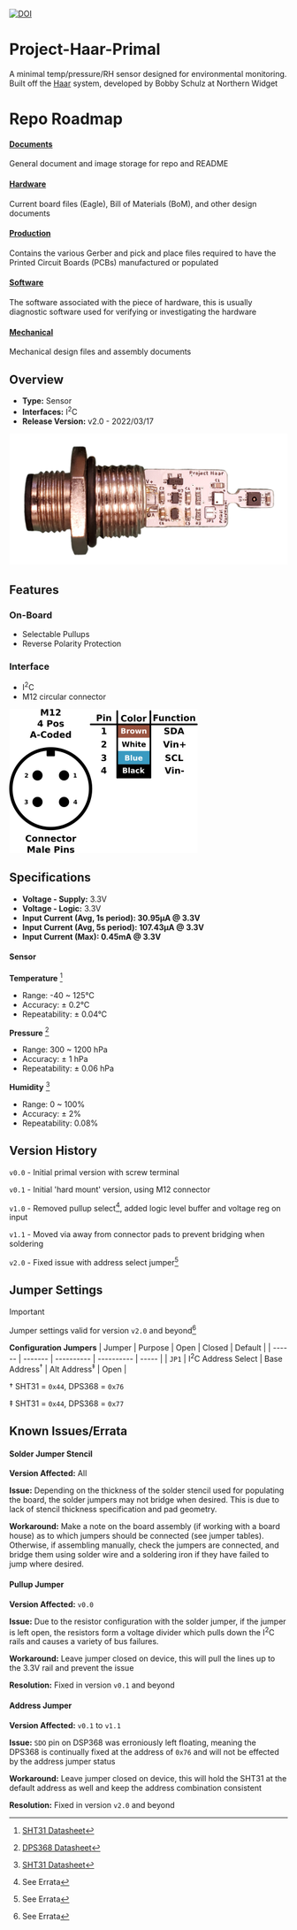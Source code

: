 [![DOI](https://zenodo.org/badge/678911830.svg)](https://zenodo.org/doi/10.5281/zenodo.13377368)

# Project-Haar-Primal
A minimal temp/pressure/RH sensor designed for environmental monitoring. Built off the [Haar](https://github.com/NorthernWidget-Skunkworks/Project-Haar) system, developed by Bobby Schulz at Northern Widget 

# Repo Roadmap
#### [Documents](Documents/) 

General document and image storage for repo and README

#### [Hardware](Hardware/)

Current board files (Eagle), Bill of Materials (BoM), and other design documents

#### [Production](Production/)

Contains the various Gerber and pick and place files required to have the Printed Circuit Boards (PCBs) manufactured or populated 

#### [Software](Software/)

The software associated with the piece of hardware, this is usually diagnostic software used for verifying or investigating the hardware

#### [Mechanical](Mechanical/)

Mechanical design files and assembly documents

<!-- #### [Testing](Testing/)

Scripts and results from the testing process and development process. Contains more detailed information about documented issues among other testing. 
 -->


## Overview
* **Type:** Sensor
* **Interfaces:** I<sup>2</sup>C
* **Release Version:** v2.0 - 2022/03/17

![Haar Board Cutout](Documents/HaarCutout.png)

<!-- ![Haar v0.0 - Bottom](Documents/Images/Haar_0v0_Bottom_Cropped.jpg) -->

## Features
### On-Board
* Selectable Pullups
* Reverse Polarity Protection  

### Interface
* I<sup>2</sup>C
* M12 circular connector 

<picture>
  <source media="(prefers-color-scheme: dark)" srcset="Documents/Pinout_LIGHT.png">
  <img alt="Haar Connector Pinout" src="Documents/Pinout.png">
</picture>

## Specifications
* **Voltage - Supply:** 3.3V
* **Voltage - Logic:** 3.3V
* **Input Current (Avg, 1s period): 30.95&mu;A @ 3.3V**
* **Input Current (Avg, 5s period): 107.43&mu;A @ 3.3V**
* **Input Current (Max): 0.45mA @ 3.3V**

#### Sensor
**Temperature** [^1]
* Range: -40 ~ 125°C 
* Accuracy: &plusmn; 0.2°C
* Repeatability: &plusmn; 0.04°C

**Pressure** [^2]
* Range: 300 ~ 1200 hPa  
* Accuracy: &plusmn; 1 hPa
* Repeatability: &plusmn; 0.06 hPa

**Humidity** [^1]
* Range: 0 ~ 100%
* Accuracy: &plusmn; 2%
* Repeatability: 0.08%

[^1]: [SHT31 Datasheet](https://sensirion.com/media/documents/213E6A3B/63A5A569/Datasheet_SHT3x_DIS.pdf)
[^2]: [DPS368 Datasheet](https://www.infineon.com/dgdl/Infineon-DPS368-DS-v01_00-EN.pdf?fileId=5546d46269e1c019016a0c45105d4b40)

## Version History

`v0.0` - Initial primal version with screw terminal

`v0.1` - Initial 'hard mount' version, using M12 connector

`v1.0` - Removed pullup select[^3], added logic level buffer and voltage reg on input

`v1.1` - Moved via away from connector pads to prevent bridging when soldering 

`v2.0` - Fixed issue with address select jumper[^3]

## Jumper Settings 

> [!IMPORTANT]
> Jumper settings valid for version `v2.0` and beyond[^3]

[^3]: See Errata

**Configuration Jumpers**
| Jumper | Purpose | Open | Closed | Default | 
| ------ | ------- | ---------- | ---------- | ----- | 
| `JP1` | I<sup>2</sup>C Address Select | Base Address<sup>&dagger;</sup> | Alt Address<sup>&Dagger;</sup> | Open |

&dagger; SHT31 = `0x44`, DPS368 = `0x76`

&Dagger; SHT31 = `0x44`, DPS368 = `0x77`

## Known Issues/Errata

#### Solder Jumper Stencil

**Version Affected:** All

**Issue:** Depending on the thickness of the solder stencil used for populating the board, the solder jumpers may not bridge when desired. This is due to lack of stencil thickness specification and pad geometry.

**Workaround:** Make a note on the board assembly (if working with a board house) as to which jumpers should be connected (see jumper tables). Otherwise, if assembling manually, check the jumpers are connected, and bridge them using solder wire and a soldering iron if they have failed to jump where desired. 

#### Pullup Jumper

**Version Affected:** `v0.0`

**Issue:** Due to the resistor configuration with the solder jumper, if the jumper is left open, the resistors form a voltage divider which pulls down the I<sup>2</sup>C rails and causes a variety of bus failures.

**Workaround:** Leave jumper closed on device, this will pull the lines up to the 3.3V rail and prevent the issue 

**Resolution:** Fixed in version `v0.1` and beyond  

#### Address Jumper

**Version Affected:** `v0.1` to `v1.1`

**Issue:** `SDO` pin on DSP368 was erroniously left floating, meaning the DPS368 is continually fixed at the address of `0x76` and will not be effected by the address jumper status

**Workaround:** Leave jumper closed on device, this will hold the SHT31 at the default address as well and keep the address combination consistent 

**Resolution:** Fixed in version `v2.0` and beyond  